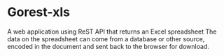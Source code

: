# Gorest-xls

A web application using ReST API that returns an Excel spreadsheet
The data on the spreadsheet can come from a database or other source,
encoded in the document and sent back to the browser for download.

 
